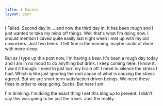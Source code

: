 ```yaml
---
title: I Failed
layout: post
---
```


I Failed. Second day in…. and now the third day in. It has been rough and I just wanted to take my mind off things. Well that's what I'm doing now. I should mention I caved quite easily last night when I met up with my old coworkers. Just two beers. I felt fine in the morning, maybe could of done with more sleep. 

But as I type up this post now, I'm having a beer. It's been a rough day today and I am in no mood to do anything but drink. I keep coming here. I know it. I want it though. I need to just turn my brain off. I need to silence the stress I had. Which is like just ignoring the root cause of what is causing the stress agreed. But we are short term satisfaction driven beings. We need these fixes in order to keep going. Sucks. But here I am.

I'm drinking. I'm doing the exact thing I set this blog up to prevent. I didn't say this was going to be just the roses. Just the reality.